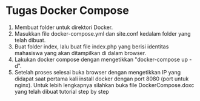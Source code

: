 # Tugas Docker Compose
1. Membuat folder untuk direktori Docker.
2. Masukkan file docker-compose.yml dan site.conf kedalam folder yang telah dibuat.
3. Buat folder index, lalu buat file index.php yang berisi identitas mahasiswa yang akan ditampilkan di dalam browser.
4. Lakukan docker compose dengan mengetikkan "docker-compose up -d".
5. Setelah proses selesai buka browser dengan mengetikkan IP yang didapat saat pertama kali install docker dengan port 8080 (port untuk nginx).
Untuk lebih lengkapnya silahkan buka file DockerCompose.doxc yang telah dibuat tutorial step by step
